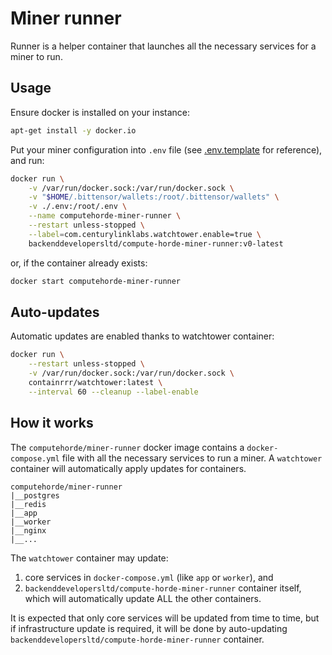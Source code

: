 # Miner runner

Runner is a helper container that launches all the necessary services for a miner to run.

## Usage

Ensure docker is installed on your instance:

```bash
apt-get install -y docker.io
```

Put your miner configuration into `.env` file (see [.env.template](.env.template) for reference), and run:

```bash
docker run \
    -v /var/run/docker.sock:/var/run/docker.sock \
    -v "$HOME/.bittensor/wallets:/root/.bittensor/wallets" \
    -v ./.env:/root/.env \
    --name computehorde-miner-runner \
    --restart unless-stopped \
    --label=com.centurylinklabs.watchtower.enable=true \
    backenddevelopersltd/compute-horde-miner-runner:v0-latest
```

or, if the container already exists:

```bash
docker start computehorde-miner-runner
```

## Auto-updates

Automatic updates are enabled thanks to watchtower container:

```bash
docker run \
    --restart unless-stopped \
    -v /var/run/docker.sock:/var/run/docker.sock \
    containrrr/watchtower:latest \
    --interval 60 --cleanup --label-enable
```

## How it works

The `computehorde/miner-runner` docker image contains a `docker-compose.yml` file with all the necessary services to run a miner. A `watchtower` container will automatically apply updates for containers.

```
computehorde/miner-runner
|__postgres
|__redis
|__app
|__worker
|__nginx
|__...
```

The `watchtower` container may update:
1) core services in `docker-compose.yml` (like `app` or `worker`), and
2) `backenddevelopersltd/compute-horde-miner-runner` container itself, which will automatically update ALL the other containers.

It is expected that only core services will be updated from time to time, but if infrastructure update is required, it will be done by auto-updating `backenddevelopersltd/compute-horde-miner-runner` container.
